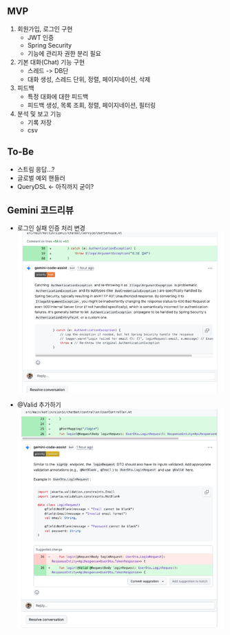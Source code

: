 
## MVP
1. 회원가입, 로그인 구현
   - JWT 인증
   - Spring Security
   - 기능에 관리자 권한 분리 필요
2. 기본 대화(Chat) 기능 구현
    - 스레드 -> DB단
    - 대화 생성, 스레드 단위, 정렬, 페이지네이션, 삭제
3. 피드백
    - 특정 대화에 대한 피드백
    - 피드백 생성, 목록 조회, 정렬, 페이지네이션, 필터링
4. 분석 및 보고 기능
    - 기록 저장
    - csv

## To-Be
- 스트림 응답...?
- 글로벌 예외 핸들러
- QueryDSL <- 아직까지 굳이?

## Gemini 코드리뷰
- 로그인 실패 인증 처리 변경
![img.png](img.png)

- @Valid 추가하기
![img_1.png](img_1.png)
